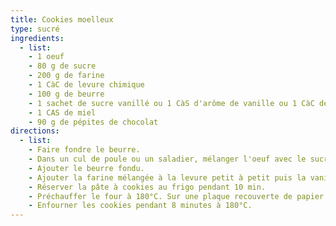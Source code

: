 ```yaml
---
title: Cookies moelleux
type: sucré
ingredients:
  - list:
    - 1 oeuf
    - 80 g de sucre
    - 200 g de farine
    - 1 CàC de levure chimique
    - 100 g de beurre
    - 1 sachet de sucre vanillé ou 1 CàS d'arôme de vanille ou 1 CàC de cannelle moulue
    - 1 CAS de miel
    - 90 g de pépites de chocolat
directions:
  - list:
    - Faire fondre le beurre.
    - Dans un cul de poule ou un saladier, mélanger l'oeuf avec le sucre.
    - Ajouter le beurre fondu.
    - Ajouter la farine mélangée à la levure petit à petit puis la vanille et le miel puis les pépites de chocolat.
    - Réserver la pâte à cookies au frigo pendant 10 min.
    - Préchauffer le four à 180°C. Sur une plaque recouverte de papier cuisson, étaler les cookies à l’aide d’une cuillère à boule de glace remplie à raz bord.
    - Enfourner les cookies pendant 8 minutes à 180°C.
---
```

